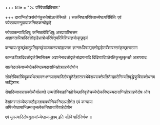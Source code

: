 +++
title = "२८ परिवेत्रादिविचारः"

+++
दाराग्निहोत्रसंयोगंकुरुतेयोऽग्रजेस्थिते । सकनिष्ठःपरिवेत्ताज्येष्ठःपरिवितिः एवं ज्येष्ठायामनूढायांकनिष्ठकन्योद्वाहे

ज्येष्ठाकन्यादिधिषुः कनिष्ठाग्रेदिधिषुः अत्रप्रायश्चित्तम अज्ञानतःपित्रादिदत्तोद्वाहेभ्रात्रोःपरिवेत्तृपरिवित्तिसंज्ञयोःकृछ्रद्वयं

कन्यायाःक्रुच्छ्रंदातुरतिकृच्छ्रंयाजकस्यचांद्रायणम ज्ञानतःपित्राद्यदत्तोद्वाहेसर्वेशांवत्सरंकृच्छ्राचरणम

कामतःपित्रादिदत्तोद्वाहेत्रैमासिकम अज्ञानेनादत्तोद्वाहेचांद्रायनादि दिढिष्वादिपतेरतिकृच्छ्रकृच्छौ अत्रापवादः

सात्नेदत्तकेवाज्येष्ठेकनिष्ठस्यदाराग्र्निहोत्रग्रहणेदोषोन

सोदरेपिक्लीबेमूकबधिरवामनभग्नपादत्वादिदोषयुतेदेशांतरस्थेवेशयसक्तेपतितेमहारोगिण्यतिवृद्धेक्रुषिसक्तेधनव ऋद्धिराजः

सेवादिव्यापारासक्तेचौर्यासक्ते उन्मत्तेविवाहाग्निहोत्रेच्छानिवृत्तेचज्येष्ठेकनिष्ठस्यदाराग्निहोत्रग्रहणेदोष ओन

देशांतरगतंज्येष्ठमष्टौद्वादशवावर्षाणिकनिष्ठःप्रतीक्षेत एवं कन्याया अपिज्येष्ठायाभिन्नमातृजत्वेकनिष्ठायाविवाहेदोषोन

एवं मूकत्वादिदोषयुतायांज्येष्ठायामूह्यम् इति पतिवेत्रादिनिर्णयः ॥
